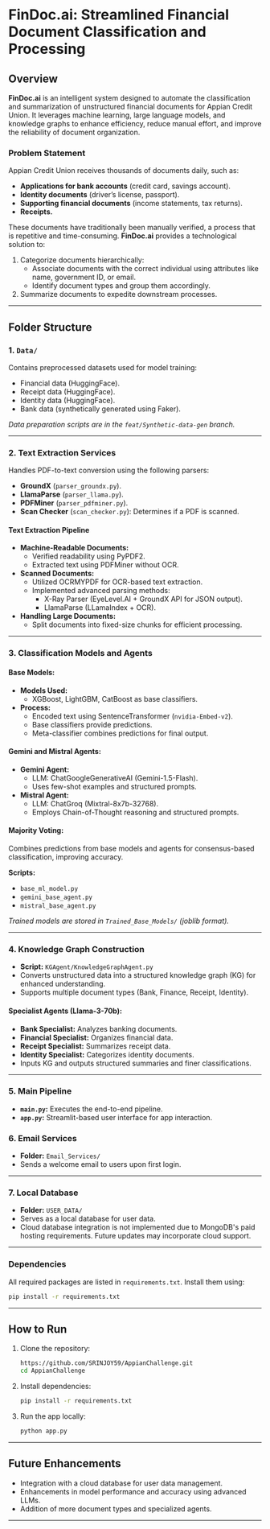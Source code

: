 # FinDoc.ai: Streamlined Financial Document Classification and Processing

## Overview  
**FinDoc.ai** is an intelligent system designed to automate the classification and summarization of unstructured financial documents for Appian Credit Union. It leverages machine learning, large language models, and knowledge graphs to enhance efficiency, reduce manual effort, and improve the reliability of document organization.

### Problem Statement  
Appian Credit Union receives thousands of documents daily, such as:  
- **Applications for bank accounts** (credit card, savings account).  
- **Identity documents** (driver’s license, passport).  
- **Supporting financial documents** (income statements, tax returns).  
- **Receipts.**  

These documents have traditionally been manually verified, a process that is repetitive and time-consuming. **FinDoc.ai** provides a technological solution to:  
1. Categorize documents hierarchically:  
   - Associate documents with the correct individual using attributes like name, government ID, or email.  
   - Identify document types and group them accordingly.  
2. Summarize documents to expedite downstream processes.  

---

## Folder Structure  

### 1. **`Data/`**  
Contains preprocessed datasets used for model training:  
- Financial data (HuggingFace).  
- Receipt data (HuggingFace).  
- Identity data (HuggingFace).  
- Bank data (synthetically generated using Faker).  

_Data preparation scripts are in the `feat/Synthetic-data-gen` branch._  

---

### 2. **Text Extraction Services**  
Handles PDF-to-text conversion using the following parsers:  
- **GroundX** (`parser_groundx.py`).  
- **LlamaParse** (`parser_llama.py`).  
- **PDFMiner** (`parser_pdfminer.py`).  
- **Scan Checker** (`scan_checker.py`): Determines if a PDF is scanned.  

#### **Text Extraction Pipeline**  
- **Machine-Readable Documents:**  
  - Verified readability using PyPDF2.  
  - Extracted text using PDFMiner without OCR.  
- **Scanned Documents:**  
  - Utilized OCRMYPDF for OCR-based text extraction.  
  - Implemented advanced parsing methods:  
    - X-Ray Parser (EyeLevel.AI + GroundX API for JSON output).  
    - LlamaParse (LLamaIndex + OCR).  
- **Handling Large Documents:**  
  - Split documents into fixed-size chunks for efficient processing.  

---

### 3. **Classification Models and Agents**  

#### **Base Models:**  
- **Models Used:**  
  - XGBoost, LightGBM, CatBoost as base classifiers.  
- **Process:**  
  - Encoded text using SentenceTransformer (`nvidia-Embed-v2`).  
  - Base classifiers provide predictions.  
  - Meta-classifier combines predictions for final output.  

#### **Gemini and Mistral Agents:**  
- **Gemini Agent:**  
  - LLM: ChatGoogleGenerativeAI (Gemini-1.5-Flash).  
  - Uses few-shot examples and structured prompts.  
- **Mistral Agent:**  
  - LLM: ChatGroq (Mixtral-8x7b-32768).  
  - Employs Chain-of-Thought reasoning and structured prompts.  

#### **Majority Voting:**  
Combines predictions from base models and agents for consensus-based classification, improving accuracy.  

**Scripts:**  
- `base_ml_model.py`  
- `gemini_base_agent.py`  
- `mistral_base_agent.py`  

_Trained models are stored in `Trained_Base_Models/` (joblib format)._  

---

### 4. **Knowledge Graph Construction**  
- **Script:** `KGAgent/KnowledgeGraphAgent.py`  
- Converts unstructured data into a structured knowledge graph (KG) for enhanced understanding.  
- Supports multiple document types (Bank, Finance, Receipt, Identity).  

#### **Specialist Agents (Llama-3-70b):**  
- **Bank Specialist:** Analyzes banking documents.  
- **Financial Specialist:** Organizes financial data.  
- **Receipt Specialist:** Summarizes receipt data.  
- **Identity Specialist:** Categorizes identity documents.  
- Inputs KG and outputs structured summaries and finer classifications.  

---

### 5. **Main Pipeline**  
- **`main.py`:** Executes the end-to-end pipeline.  
- **`app.py`:** Streamlit-based user interface for app interaction.  

### 6. **Email Services**  
- **Folder:** `Email_Services/`  
- Sends a welcome email to users upon first login.  

---

### 7. **Local Database**  
- **Folder:** `USER_DATA/`  
- Serves as a local database for user data.  
- Cloud database integration is not implemented due to MongoDB's paid hosting requirements. Future updates may incorporate cloud support.  

---

### Dependencies  
All required packages are listed in `requirements.txt`. Install them using:  
```bash
pip install -r requirements.txt
```

---

## How to Run  

1. Clone the repository:  
   ```bash
   https://github.com/SRINJOY59/AppianChallenge.git
   cd AppianChallenge
   ```  

2. Install dependencies:  
   ```bash
   pip install -r requirements.txt
   ```  

3. Run the app locally:  
   ```bash
   python app.py
   ```  

---

## Future Enhancements  
- Integration with a cloud database for user data management.  
- Enhancements in model performance and accuracy using advanced LLMs.  
- Addition of more document types and specialized agents.  

---
  

